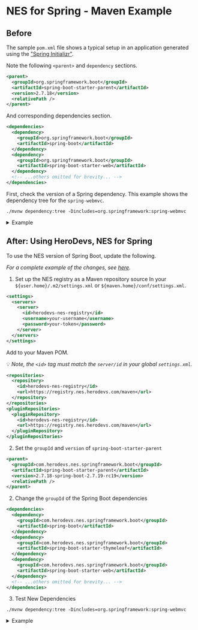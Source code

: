# NES for Spring - Maven Example

## Before
The sample `pom.xml` file shows a typical setup in an application generated using the ["Spring Initializr"](https://start.spring.io). 

Note the following `<parent>` and `dependency` sections.
```xml
<parent>
  <groupId>org.springframework.boot</groupId>
  <artifactId>spring-boot-starter-parent</artifactId>
  <version>2.7.18</version>
  <relativePath />
</parent>
```
And corresponding dependencies section.

```xml
<dependencies>
  <dependency>
    <groupId>org.springframework.boot</groupId>
    <artifactId>spring-boot</artifactId>
  </dependency>
  <dependency>
    <groupId>org.springframework.boot</groupId>
    <artifactId>spring-boot-starter-web</artifactId>
  </dependency>
  <!-- ...others omitted for brevity... -->
</dependencies>
```

First, check the version of a Spring dependency. This example shows the dependency tree for the `spring-webmvc`. 

```shell
./mvnw dependency:tree -Dincludes=org.springframework:spring-webmvc
```

<details>

<summary>Example</summary>

```shell
➜ ./mvnw dependency:tree -Dincludes=org.springframework:spring-webmvc
[INFO] Scanning for projects...
[INFO]
[INFO] --------------------------< com.example:demo >--------------------------
[INFO] Building NES Spring Boot Demo 0.0.1-SNAPSHOT
[INFO]   from pom.xml
[INFO] --------------------------------[ jar ]---------------------------------
[INFO]
[INFO] --- dependency:3.3.0:tree (default-cli) @ demo ---
[INFO] com.example:demo:jar:0.0.1-SNAPSHOT
[INFO] \- org.springframework.boot:spring-boot-starter-web:jar:2.7.18:compile
[INFO]    \- org.springframework:spring-webmvc:jar:5.3.31:compile
[INFO] ------------------------------------------------------------------------
[INFO] BUILD SUCCESS
[INFO] ------------------------------------------------------------------------
```

</details>


## After: Using HeroDevs, NES for Spring

To use the NES version of Spring Boot, update the following. 

_For a complete example of the changes, see [here](https://github.com/neverendingsupport/nes-spring-boot-test-apps/compare/main...maven-sample-with-nes)._

1. Set up the NES registry as a Maven repository source
In your `${user.home}/.m2/settings.xml` or `${maven.home}/conf/settings.xml`.

```xml
<settings>
  <servers>
    <server>
      <id>herodevs-nes-registry</id>
      <username>your-username</username>
      <password>your-token</password>
    </server>
  </servers>
</settings>
```

Add to your Maven POM.

:bulb: _Note, the `<id>` tag must match the `server/id` in your global `settings.xml`._

```xml
<repositories>
  <repository>
    <id>herodevs-nes-registry</id>
    <url>https://registry.nes.herodevs.com/maven</url>
  </repository>
</repositories>
<pluginRepositories>
  <pluginRepository>
    <id>herodevs-nes-registry</id>
    <url>https://registry.nes.herodevs.com/maven</url>
  </pluginRepository>
</pluginRepositories>
```


2. Set the `groupId` and `version` of `spring-boot-starter-parent`
```xml
<parent>
  <groupId>com.herodevs.nes.springframework.boot</groupId>
  <artifactId>spring-boot-starter-parent</artifactId>
  <version>2.7.18-spring-boot-2.7.19-rc19</version>
  <relativePath />
</parent>
```
2. Change the `groupId` of the Spring Boot dependencies
```xml
<dependencies>
  <dependency>
    <groupId>com.herodevs.nes.springframework.boot</groupId>
    <artifactId>spring-boot</artifactId>
  </dependency>
  <dependency>
    <groupId>com.herodevs.nes.springframework.boot</groupId>
    <artifactId>spring-boot-starter-thymeleaf</artifactId>
  </dependency>
  <dependency>
    <groupId>com.herodevs.nes.springframework.boot</groupId>
    <artifactId>spring-boot-starter-web</artifactId>
  </dependency>
  <!-- ...others omitted for brevity... -->
</dependencies>
```

3. Test New Dependencies

```shell
./mvnw dependency:tree -Dincludes=org.springframework:spring-webmvc
```
<details>

<summary>Example</summary>

```shell
➜  maven-example git:(maven-readme) ./mvnw dependency:tree -Dincludes=org.springframework:spring-webmvc
[INFO] Scanning for projects...
[INFO]
[INFO] --------------------------< com.example:demo >--------------------------
[INFO] Building NES Spring Boot Demo 0.0.1-SNAPSHOT
[INFO]   from pom.xml
[INFO] --------------------------------[ jar ]---------------------------------
[INFO]
[INFO] --- dependency:3.3.0:tree (default-cli) @ demo ---
[INFO] com.example:demo:jar:0.0.1-SNAPSHOT
[INFO] \- com.herodevs.nes.springframework.boot:spring-boot-starter-web:jar:2.7.18-spring-boot-2.7.19-rc19:compile
[INFO]    \- org.springframework:spring-webmvc:jar:5.3.31:compile
[INFO] ------------------------------------------------------------------------
[INFO] BUILD SUCCESS
[INFO] ------------------------------------------------------------------------
```

</details>
